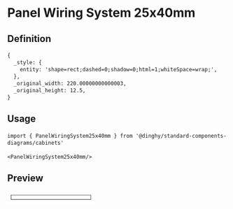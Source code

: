 # Panel Wiring System 25x40mm

## Definition

```
{
  _style: { 
    entity: 'shape=rect;dashed=0;shadow=0;html=1;whiteSpace=wrap;',
  },
  _original_width: 220.00000000000003,
  _original_height: 12.5,
}
```

## Usage

```
import { PanelWiringSystem25x40mm } from '@dinghy/standard-components-diagrams/cabinets'

<PanelWiringSystem25x40mm/>
```

## Preview

<img src="./panel-wiring-system-25x40mm.png" width="200"/>
